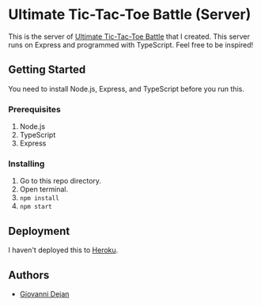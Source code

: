 # Ultimate Tic-Tac-Toe Battle (Server)
This is the server of [Ultimate Tic-Tac-Toe Battle](https://github.com/iamdejan/Ultimate_TicTacToe_Battle) that I created. This server runs on Express and programmed with TypeScript. Feel free to be inspired!

## Getting Started
You need to install Node.js, Express, and TypeScript before you run this.

### Prerequisites
1) Node.js
2) TypeScript
3) Express

### Installing
1) Go to this repo directory.
2) Open terminal.
3) `npm install`
4) `npm start`

## Deployment
I haven't deployed this to [Heroku](http://heroku.com).

## Authors
- [Giovanni Dejan](http://github.com/iamdejan)
